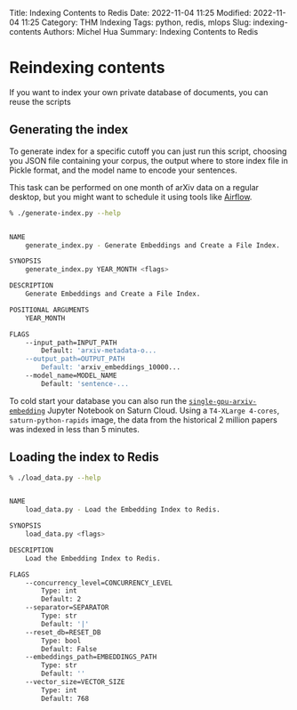Title: Indexing Contents to Redis
Date: 2022-11-04 11:25
Modified: 2022-11-04 11:25
Category: THM Indexing
Tags: python, redis, mlops
Slug: indexing-contents
Authors: Michel Hua
Summary: Indexing Contents to Redis

# Reindexing contents

If you want to index your own private database of documents, you can reuse the scripts

## Generating the index

To generate index for a specific cutoff you can just run this script, choosing you JSON file containing your corpus, the output where to store index file in Pickle format, and the model name to encode your sentences.

This task can be performed on one month of arXiv data on a regular desktop, but you might want to schedule it using tools like [Airflow](https://github.com/apache/airflow).

```sh
% ./generate-index.py --help


NAME
    generate_index.py - Generate Embeddings and Create a File Index.

SYNOPSIS
    generate_index.py YEAR_MONTH <flags>

DESCRIPTION
    Generate Embeddings and Create a File Index.

POSITIONAL ARGUMENTS
    YEAR_MONTH

FLAGS
    --input_path=INPUT_PATH
        Default: 'arxiv-metadata-o...
    --output_path=OUTPUT_PATH
        Default: 'arxiv_embeddings_10000...
    --model_name=MODEL_NAME
        Default: 'sentence-...
```

To cold start your database you can also run the [`single-gpu-arxiv-embedding`](https://github.com/artefactory/redis-team-THM/blob/main/datascience/single-gpu-arxiv-embeddings.ipynb) Jupyter Notebook on Saturn Cloud. Using a `T4-XLarge 4-cores`, `saturn-python-rapids` image, the data from the historical 2 million papers was indexed in less than 5 minutes.

## Loading the index to Redis

```sh
% ./load_data.py --help


NAME
    load_data.py - Load the Embedding Index to Redis.

SYNOPSIS
    load_data.py <flags>

DESCRIPTION
    Load the Embedding Index to Redis.

FLAGS
    --concurrency_level=CONCURRENCY_LEVEL
        Type: int
        Default: 2
    --separator=SEPARATOR
        Type: str
        Default: '|'
    --reset_db=RESET_DB
        Type: bool
        Default: False
    --embeddings_path=EMBEDDINGS_PATH
        Type: str
        Default: ''
    --vector_size=VECTOR_SIZE
        Type: int
        Default: 768
```
